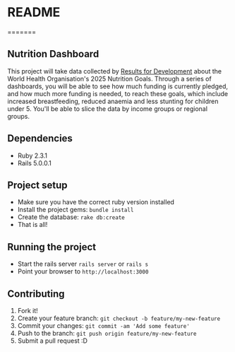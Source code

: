 # README

=======
## Nutrition Dashboard

This project will take data collected by [Results for Development](http://www.resultsfordevelopment.org/) about the World Health Organisation's 2025 Nutrition Goals. Through a series of dashboards, you will be able to see how much funding is currently pledged, and how much more funding is needed, to reach these goals, which include increased breastfeeding, reduced anaemia and less stunting for children under 5. You'll be able to slice the data by income groups or regional groups. 


## Dependencies

* Ruby 2.3.1
* Rails 5.0.0.1


## Project setup

* Make sure you have the correct ruby version installed
* Install the project gems: `bundle install`
* Create the database: `rake db:create`
* That is all! 


## Running the project

* Start the rails server `rails server` or `rails s`
* Point your browser to `http://localhost:3000`


## Contributing

1. Fork it!
2. Create your feature branch: `git checkout -b feature/my-new-feature`
3. Commit your changes: `git commit -am 'Add some feature'`
4. Push to the branch: `git push origin feature/my-new-feature`
5. Submit a pull request :D
